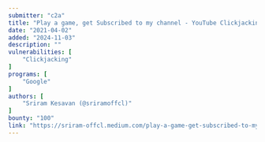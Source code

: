 ```yaml
---
submitter: "c2a"
title: "Play a game, get Subscribed to my channel - YouTube Clickjacking Bug | #GoogleVRP"
date: "2021-04-02"
added: "2024-11-03"
description: ""
vulnerabilities: [
    "Clickjacking"
]
programs: [
    "Google"
]
authors: [
    "Sriram Kesavan (@sriramoffcl)"
]
bounty: "100"
link: "https://sriram-offcl.medium.com/play-a-game-get-subscribed-to-my-channel-youtube-clickjacking-bug-googlevrp-6ce1d15542d3"
---
```




